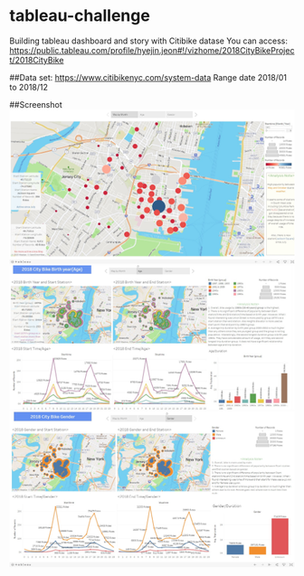 # tableau-challenge
Building tableau dashboard and story with Citibike datase
You can access: https://public.tableau.com/profile/hyejin.jeon#!/vizhome/2018CityBikeProject/2018CityBike

##Data set: https://www.citibikenyc.com/system-data
Range date 2018/01 to 2018/12


##Screenshot
![Popularity map with month slider](https://github.com/hjeon8/tableau-challenge/blob/master/Screenshot/1.jpg?raw=true)
![Age](https://github.com/hjeon8/tableau-challenge/blob/master/Screenshot/2.jpg?raw=true)
![Gender](https://github.com/hjeon8/tableau-challenge/blob/master/Screenshot/3.jpg?raw=true)
